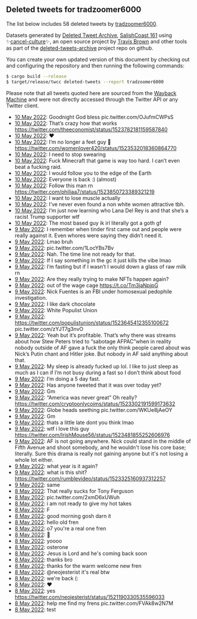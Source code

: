 ## Deleted tweets for tradzoomer6000

The list below includes 58 deleted tweets by
[tradzoomer6000](https://twitter.com/tradzoomer6000).



Datasets generated by [Deleted Tweet Archive](https://twitter.com/deletedtweet161), 
[SalishCoast 161](https://twitter.com/SalishCoastA) using 
✨[cancel-culture](https://github.com/travisbrown/cancel-culture)✨, an open source project by 
[Travis Brown](https://twitter.com/travisbrown) and other tools as part of the 
[deleted-tweets-archive](https://github.com/salcoast/deleted-tweets-archive/) project repo on github.

You can create your own updated version of this document by checking out and configuring the
repository and then running the following commands:

```bash
$ cargo build --release
$ target/release/twcc deleted-tweets --report tradzoomer6000
```

Please note that all tweets quoted here are sourced from the
[Wayback Machine](https://web.archive.org) and were not directly accessed through the Twitter API or
any Twitter client.

* [10 May 2022](https://web.archive.org/web/20220510030703/https://twitter.com/tradzoomer6000/status/1523862007824502785): Goodnight God bless pic.twitter.com/OJufmCWPsS <!--1523862007824502785-->
* [10 May 2022](https://web.archive.org/web/20220510030041/https://twitter.com/tradzoomer6000/status/1523860488660074504): That’s crazy how that works https://twitter.com/theeconomist/status/1523782181159587840 <!--1523860488660074504-->
* [10 May 2022](https://web.archive.org/web/20220510025804/https://twitter.com/tradzoomer6000/status/1523859678064750592): ❤️ <!--1523859678064750592-->
* [10 May 2022](https://web.archive.org/web/20220510031645/https://twitter.com/tradzoomer6000/status/1523859014198693888): I’m no longer a feet guy 🤮 https://twitter.com/womenlover420/status/1523532018360864770 <!--1523859014198693888-->
* [10 May 2022](https://web.archive.org/web/20220510024737/https://twitter.com/tradzoomer6000/status/1523857084122554368): I need to stop swearing <!--1523857084122554368-->
* [10 May 2022](https://web.archive.org/web/20220510024706/https://twitter.com/tradzoomer6000/status/1523857025540755456): Fuck Minecraft that game is way too hard. I can’t even beat a fucking raid. <!--1523857025540755456-->
* [10 May 2022](https://web.archive.org/web/20220510024620/https://twitter.com/tradzoomer6000/status/1523856822007967748): I would follow you to the edge of the Earth <!--1523856822007967748-->
* [10 May 2022](https://web.archive.org/web/20220510024452/https://twitter.com/tradzoomer6000/status/1523856438250160128): Everyone is back :) (almost) <!--1523856438250160128-->
* [10 May 2022](https://web.archive.org/web/20220510025622/https://twitter.com/tradzoomer6000/status/1523856203310317568): Follow this man rn https://twitter.com/philiaa7/status/1523850723389321219 <!--1523856203310317568-->
* [10 May 2022](https://web.archive.org/web/20220510022511/https://twitter.com/tradzoomer6000/status/1523851522051821568): I want to lose muscle actually <!--1523851522051821568-->
* [10 May 2022](https://web.archive.org/web/20220510022431/https://twitter.com/tradzoomer6000/status/1523851216085733377): I’ve never even found a non white women attractive tbh. <!--1523851216085733377-->
* [10 May 2022](https://web.archive.org/web/20220510005224/https://twitter.com/tradzoomer6000/status/1523828105609191424): I’m just now learning who Lana Del Rey is and that she’s a racist Trump supporter wtf <!--1523828105609191424-->
* [10 May 2022](https://web.archive.org/web/20220510003601/https://twitter.com/tradzoomer6000/status/1523824074111209472): The most based guy ik irl literally got a goth gf <!--1523824074111209472-->
* [ 9 May 2022](https://web.archive.org/web/20220509234629/https://twitter.com/tradzoomer6000/status/1523811628625666048): I remember when tinder first came out and people were really against it. Even whores were saying they didn’t need it. <!--1523811628625666048-->
* [ 9 May 2022](https://web.archive.org/web/20220509234523/https://twitter.com/tradzoomer6000/status/1523811322164617218): Lmao bruh <!--1523811322164617218-->
* [ 9 May 2022](https://web.archive.org/web/20220509232746/https://twitter.com/tradzoomer6000/status/1523806844065566720): pic.twitter.com/1LocYBs7Bv <!--1523806844065566720-->
* [ 9 May 2022](https://web.archive.org/web/20220509232355/https://twitter.com/tradzoomer6000/status/1523805962619867136): Nah. The time line not ready for that. <!--1523805962619867136-->
* [ 9 May 2022](https://web.archive.org/web/20220509232052/https://twitter.com/tradzoomer6000/status/1523805190675402752): If I say something in the gc it just kills the vibe lmao <!--1523805190675402752-->
* [ 9 May 2022](https://web.archive.org/web/20220509223740/https://twitter.com/tradzoomer6000/status/1523794215368818690): I’m fasting but if I wasn’t I would down a glass of raw milk rn <!--1523794215368818690-->
* [ 9 May 2022](https://web.archive.org/web/20220509223633/https://twitter.com/tradzoomer6000/status/1523793958249189378): Are they really trying to make NFTs happen again? <!--1523793958249189378-->
* [ 9 May 2022](https://web.archive.org/web/20220509223512/https://twitter.com/tradzoomer6000/status/1523793738606080001): out of the wage cage https://t.co/Tm3jaNpjpG <!--1523793738606080001-->
* [ 9 May 2022](https://web.archive.org/web/20220509223437/https://twitter.com/tradzoomer6000/status/1523793443150983168): Nick Fuentes is an FBI under homosexual pedophile investigation. <!--1523793443150983168-->
* [ 9 May 2022](https://web.archive.org/web/20220509222713/https://twitter.com/tradzoomer6000/status/1523791643119276032): I like dark chocolate <!--1523791643119276032-->
* [ 9 May 2022](https://web.archive.org/web/20220509222644/https://twitter.com/tradzoomer6000/status/1523791506460401665): White Populist Union <!--1523791506460401665-->
* [ 9 May 2022](https://web.archive.org/web/20220509190959/https://twitter.com/tradzoomer6000/status/1523741969163247617): https://twitter.com/populistunion/status/1523645412355100672  pic.twitter.com/zYJT7g3nvO <!--1523741969163247617-->
* [ 9 May 2022](https://web.archive.org/web/20220509190627/https://twitter.com/tradzoomer6000/status/1523741060173770752): Yeah but it’s profitable. That’s why there was streams about how Stew Peters tried to “sabotage AFPAC”when in reality nobody outside of AF gave a fuck the only think people cared about was Nick’s Putin chant and Hitler joke. But nobody in AF said anything about that. <!--1523741060173770752-->
* [ 9 May 2022](https://web.archive.org/web/20220509190254/https://twitter.com/tradzoomer6000/status/1523740136428560385): My sleep is already fucked up lol. I like to just sleep as much as I can if I’m not busy during a fast so I don’t think about food <!--1523740136428560385-->
* [ 9 May 2022](https://web.archive.org/web/20220509141634/https://twitter.com/tradzoomer6000/status/1523667918445510657): I’m doing a 5 day fast. <!--1523667918445510657-->
* [ 9 May 2022](https://web.archive.org/web/20220509141526/https://twitter.com/tradzoomer6000/status/1523667734617153537): Has anyone tweeted that it was over today yet? <!--1523667734617153537-->
* [ 9 May 2022](https://web.archive.org/web/20220509140842/https://twitter.com/tradzoomer6000/status/1523666005389578241): Gm <!--1523666005389578241-->
* [ 9 May 2022](https://web.archive.org/web/20220509134855/https://twitter.com/tradzoomer6000/status/1523660976830050305): “America was never great”   Oh really? https://twitter.com/cryptoonlycoims/status/1523302191599173632 <!--1523660976830050305-->
* [ 9 May 2022](https://web.archive.org/web/20220509134231/https://twitter.com/tradzoomer6000/status/1523659591472484352): Globe heads seething pic.twitter.com/WKUe8jAeOY <!--1523659591472484352-->
* [ 9 May 2022](https://web.archive.org/web/20220509110512/https://twitter.com/tradzoomer6000/status/1523620011247833088): Gm <!--1523620011247833088-->
* [ 9 May 2022](https://web.archive.org/web/20220509023905/https://twitter.com/tradzoomer6000/status/1523492622626877440): thats a little late dont you think lmao <!--1523492622626877440-->
* [ 9 May 2022](https://web.archive.org/web/20220509023408/https://twitter.com/tradzoomer6000/status/1523491397592313856): wtf i love this guy https://twitter.com/IrishMouse56/status/1523481855252606976 <!--1523491397592313856-->
* [ 9 May 2022](https://web.archive.org/web/20220509023340/https://twitter.com/tradzoomer6000/status/1523491234802659328): AF is not going anywhere. Nick could stand in the middle of Fifth Avenue and shoot somebody, and he wouldn't lose his core base; literally. Sure this drama is really not gaining anyone but it's not losing a whole lot either. <!--1523491234802659328-->
* [ 9 May 2022](https://web.archive.org/web/20220509022237/https://twitter.com/tradzoomer6000/status/1523488582010212352): what year is it again? <!--1523488582010212352-->
* [ 9 May 2022](https://web.archive.org/web/20220509014423/https://twitter.com/tradzoomer6000/status/1523478779032895488): what is this shit? https://twitter.com/rumblevideo/status/1523325160937312257 <!--1523478779032895488-->
* [ 9 May 2022](https://web.archive.org/web/20220509014123/https://twitter.com/tradzoomer6000/status/1523478121844191232): same <!--1523478121844191232-->
* [ 8 May 2022](https://web.archive.org/web/20220508175345/https://twitter.com/tradzoomer6000/status/1523360426280448000): That really sucks for Tony Ferguson <!--1523360426280448000-->
* [ 8 May 2022](https://web.archive.org/web/20220508174135/https://twitter.com/tradzoomer6000/status/1523357386982891520): pic.twitter.com/2xmD6xUWuh <!--1523357386982891520-->
* [ 8 May 2022](https://web.archive.org/web/20220508174113/https://twitter.com/tradzoomer6000/status/1523357273661186048): i am not ready to give my hot takes <!--1523357273661186048-->
* [ 8 May 2022](https://web.archive.org/web/20220508173852/https://twitter.com/tradzoomer6000/status/1523356716368203776): F <!--1523356716368203776-->
* [ 8 May 2022](https://web.archive.org/web/20220508152844/https://twitter.com/tradzoomer6000/status/1523323583816249345): good morning gosh darn it <!--1523323583816249345-->
* [ 8 May 2022](https://web.archive.org/web/20220508154054/https://twitter.com/tradzoomer6000/status/1523323332984246272): hello old fren <!--1523323332984246272-->
* [ 8 May 2022](https://web.archive.org/web/20220508053144/https://twitter.com/tradzoomer6000/status/1523173715575418880): o7 you're a real one fren <!--1523173715575418880-->
* [ 8 May 2022](https://web.archive.org/web/20220508042507/https://twitter.com/tradzoomer6000/status/1523156884471291906): 👋 <!--1523156884471291906-->
* [ 8 May 2022](https://web.archive.org/web/20220508042303/https://twitter.com/tradzoomer6000/status/1523156315517833217): yoooo <!--1523156315517833217-->
* [ 8 May 2022](https://web.archive.org/web/20220508042212/https://twitter.com/tradzoomer6000/status/1523156157510131717): osterone <!--1523156157510131717-->
* [ 8 May 2022](https://web.archive.org/web/20220508042151/https://twitter.com/tradzoomer6000/status/1523155937774936064): Jesus is Lord and he's coming back soon <!--1523155937774936064-->
* [ 8 May 2022](https://web.archive.org/web/20220508041912/https://twitter.com/tradzoomer6000/status/1523155281546743808): thanks bro <!--1523155281546743808-->
* [ 8 May 2022](https://web.archive.org/web/20220508042044/https://twitter.com/tradzoomer6000/status/1523154526462967808): thanks for the warm welcome new fren <!--1523154526462967808-->
* [ 8 May 2022](https://web.archive.org/web/20220508030509/https://twitter.com/tradzoomer6000/status/1523136898021044224): @neojesterist it's real btw <!--1523136898021044224-->
* [ 8 May 2022](https://web.archive.org/web/20220508030358/https://twitter.com/tradzoomer6000/status/1523136427474636801): we're back (: <!--1523136427474636801-->
* [ 8 May 2022](https://web.archive.org/web/20220508030305/https://twitter.com/tradzoomer6000/status/1523136165385314305): ❤️ <!--1523136165385314305-->
* [ 8 May 2022](https://web.archive.org/web/20220508023725/https://twitter.com/tradzoomer6000/status/1523129780823990273): yes https://twitter.com/neojesterist/status/1521190330535596033 <!--1523129780823990273-->
* [ 8 May 2022](https://web.archive.org/web/20220508025057/https://twitter.com/tradzoomer6000/status/1523128629529432064): help me find my frens pic.twitter.com/FVAk8w2N7M <!--1523128629529432064-->
* [ 8 May 2022](https://web.archive.org/web/20220508032357/https://twitter.com/tradzoomer6000/status/1523122167029841920): test <!--1523122167029841920-->
